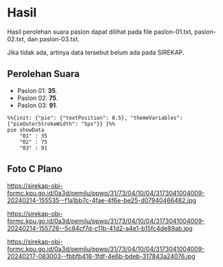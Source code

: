 # Hasil

Hasil perolehan suara paslon dapat dilihat pada file paslon-01.txt, paslon-02.txt, dan paslon-03.txt.

Jika tidak ada, artinya data tersebut belum ada pada SIREKAP.

## Perolehan Suara

 * Paslon 01: **35**.
 * Paslon 02: **75**.
 * Paslon 03: **91**.

```mermaid
%%{init: {"pie": {"textPosition": 0.5}, "themeVariables": {"pieOuterStrokeWidth": "5px"}} }%%
pie showData
    "01" : 35
    "02" : 75
    "03" : 91
```
## Foto C Plano

https://sirekap-obj-formc.kpu.go.id/0a3d/pemilu/ppwp/31/73/04/10/04/3173041004009-20240214-155535--f1a1bb7c-4fae-4f6e-be25-d07940466482.jpg

https://sirekap-obj-formc.kpu.go.id/0a3d/pemilu/ppwp/31/73/04/10/04/3173041004009-20240214-155726--5c84cf7d-c11b-41d2-a4e1-b15fc4de89ab.jpg

https://sirekap-obj-formc.kpu.go.id/0a3d/pemilu/ppwp/31/73/04/10/04/3173041004009-20240217-083003--fbbfb418-1fdf-4e6b-bdeb-317843a24076.jpg
